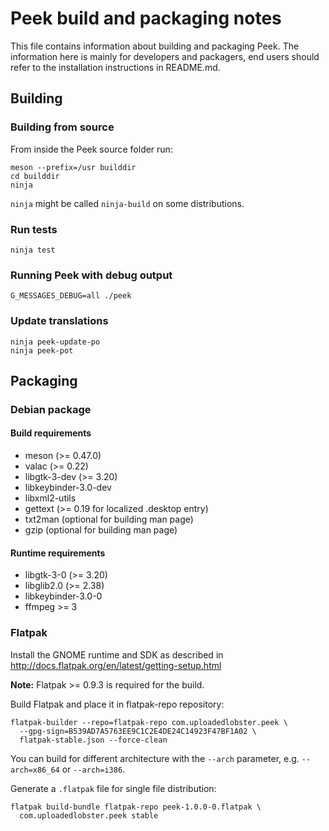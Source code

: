 # Peek build and packaging notes
This file contains information about building and packaging Peek. The
information here is mainly for developers and packagers, end users should
refer to the installation instructions in README.md.

## Building

### Building from source

From inside the Peek source folder run:

    meson --prefix=/usr builddir
    cd builddir
    ninja

`ninja` might be called `ninja-build` on some distributions.

### Run tests

    ninja test

### Running Peek with debug output

    G_MESSAGES_DEBUG=all ./peek

### Update translations

    ninja peek-update-po
    ninja peek-pot


## Packaging

### Debian package

#### Build requirements
 - meson (>= 0.47.0)
 - valac (>= 0.22)
 - libgtk-3-dev (>= 3.20)
 - libkeybinder-3.0-dev
 - libxml2-utils
 - gettext (>= 0.19 for localized .desktop entry)
 - txt2man (optional for building man page)
 - gzip (optional for building man page)

#### Runtime requirements
 - libgtk-3-0 (>= 3.20)
 - libglib2.0 (>= 2.38)
 - libkeybinder-3.0-0
 - ffmpeg >= 3

### Flatpak

Install the GNOME runtime and SDK as described in
http://docs.flatpak.org/en/latest/getting-setup.html

**Note:** Flatpak >= 0.9.3 is required for the build.

Build Flatpak and place it in flatpak-repo repository:

    flatpak-builder --repo=flatpak-repo com.uploadedlobster.peek \
      --gpg-sign=B539AD7A5763EE9C1C2E4DE24C14923F47BF1A02 \
      flatpak-stable.json --force-clean

You can build for different architecture with the `--arch` parameter, e.g.
`--arch=x86_64` or `--arch=i386`.

Generate a `.flatpak` file for single file distribution:

    flatpak build-bundle flatpak-repo peek-1.0.0-0.flatpak \
      com.uploadedlobster.peek stable
